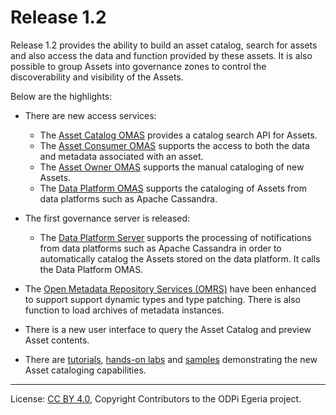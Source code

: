 <!-- SPDX-License-Identifier: CC-BY-4.0 -->
<!-- Copyright Contributors to the ODPi Egeria project. -->

# Release 1.2

Release 1.2 provides the ability to build an asset catalog, search for assets and also
access the data and function provided by these assets.
It is also possible to group Assets into governance zones to control the discoverability and visibility of the Assets. 

Below are the highlights:
  
* There are new access services:
   * The [Asset Catalog OMAS](../open-metadata-implementation/access-services/asset-catalog) provides a catalog search API for Assets.
   * The [Asset Consumer OMAS](../open-metadata-implementation/access-services/asset-consumer) supports the access to both the data and metadata associated with an asset.
   * The [Asset Owner OMAS](../open-metadata-implementation/access-services/asset-owner) supports the manual cataloging of new Assets.
   * The [Data Platform OMAS](../open-metadata-implementation/access-services/data-platform) supports the cataloging of Assets from data platforms such as Apache Cassandra.
   
* The first governance server is released:
   * The [Data Platform Server](../open-metadata-implementation/governance-servers/data-platform-services) supports the processing of notifications from data platforms such as Apache Cassandra in order
     to automatically catalog the Assets stored on the data platform.  It calls the Data Platform OMAS.

* The [Open Metadata Repository Services (OMRS)](../open-metadata-implementation/repository-services)
  have been enhanced to support support dynamic types and type patching.
  There is also function to load archives of metadata instances.
  
* There is a new user interface to query the Asset Catalog and preview Asset contents.
   
* There are [tutorials](../open-metadata-resources/open-metadata-tutorials),
  [hands-on labs](../open-metadata-resources/open-metadata-labs) and
  [samples](../open-metadata-resources/open-metadata-samples) demonstrating
  the new Asset cataloging capabilities.


----
License: [CC BY 4.0](https://creativecommons.org/licenses/by/4.0/),
Copyright Contributors to the ODPi Egeria project.